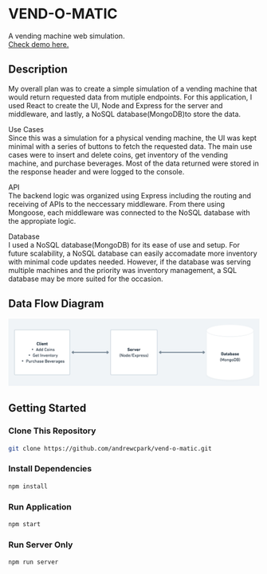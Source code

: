 # VEND-O-MATIC

A vending machine web simulation.
<br>
[Check demo here.](https://vendingmachine-vendomatic.herokuapp.com/)

## Description

My overall plan was to create a simple simulation of a vending machine that would return requested data from mutiple endpoints. For this application, I used React to create the UI, Node and Express for the server and middleware, and lastly, a NoSQL database(MongoDB)to store the data.
<br>

Use Cases
<br>
Since this was a simulation for a physical vending machine, the UI was kept minimal with a series of buttons to fetch the requested data. The main use cases were to insert and delete coins, get inventory of the vending machine, and purchase beverages. Most of the data returned were stored in the response header and were logged to the console.
<br>

API
<br>
The backend logic was organized using Express including the routing and receiving of APIs to the neccessary middleware. From there using Mongoose, each middleware was connected to the NoSQL database with the appropiate logic. 
<br>

Database
<br>
I used a NoSQL database(MongoDB) for its ease of use and setup. For future scalability, a NoSQL database can easily accomadate more inventory with minimal code updates needed. However, if the database was serving multiple machines and the priority was inventory management, a SQL database may be more suited for the occasion. 
<br>

## Data Flow Diagram

<img src='./Images/vend-o-matic DFD.png'/>

## Getting Started

### Clone This Repository

```bash
git clone https://github.com/andrewcpark/vend-o-matic.git
```

### Install Dependencies

```bash
npm install
```

### Run Application

```bash
npm start
```

### Run Server Only

```bash
npm run server
```

